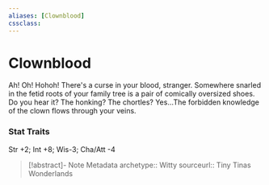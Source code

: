 ```yaml
---
aliases: [Clownblood]
cssclass: 
---
```

# Clownblood

Ah! Oh! Hohoh! There's a curse in your blood, stranger. Somewhere snarled in the fetid roots of your family tree is a pair of comically oversized shoes. Do you hear it? The honking? The chortles? Yes…The forbidden knowledge of the clown flows through your veins.

### Stat Traits
Str +2; Int +8; Wis-3; Cha/Att -4


> [!abstract]- Note Metadata
> archetype:: Witty
> sourceurl:: Tiny Tinas Wonderlands
